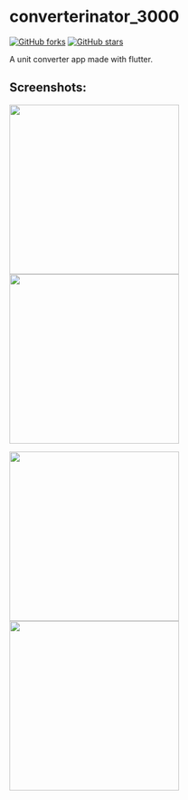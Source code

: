 # converterinator_3000
[![GitHub forks](https://img.shields.io/github/forks/srihariash999/converter-flutter)](https://github.com/srihariash999/converter-flutter/network)
[![GitHub stars](https://img.shields.io/github/stars/srihariash999/converter-flutter)](https://github.com/srihariash999/converter-flutter/stargazers)

A unit converter app made with flutter.


<h2> Screenshots: </h2>

<p float="left">
  <img src="/Screenshots/Screenshot_2019-12-03-21-34-58-100_com.srihari.converterinator_3000.jpg" width="300" />
  <img src="/Screenshots/Screenshot_2019-12-03-21-35-10-478_com.srihari.converterinator_3000.jpg" width="300" /> 
  
</p>

<p float="left">
  <img src="/Screenshots/Screenshot_2019-12-03-21-35-39-685_com.srihari.converterinator_3000.jpg" width="300" />
  <img src="/Screenshots/Screenshot_2019-12-03-21-35-51-490_com.srihari.converterinator_3000.jpg" width="300" /> 
  
</p>
